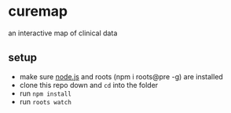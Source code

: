 # curemap

an interactive map of clinical data

## setup

- make sure [node.js](http://nodejs.org) and roots (npm i roots@pre -g) are installed
- clone this repo down and `cd` into the folder
- run `npm install`
- run `roots watch`
